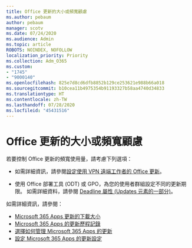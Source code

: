 ```yaml
---
title: Office 更新的大小或頻寬顧慮
ms.author: pebaum
author: pebaum
manager: scotv
ms.date: 07/24/2020
ms.audience: Admin
ms.topic: article
ROBOTS: NOINDEX, NOFOLLOW
localization_priority: Priority
ms.collection: Adm_O365
ms.custom:
- "1745"
- "9000140"
ms.openlocfilehash: 825e7d8cd6dfb8852b129ce253621e988b66a018
ms.sourcegitcommit: b10cea11b4975354b91193327b58aa4740d34833
ms.translationtype: HT
ms.contentlocale: zh-TW
ms.lasthandoff: 07/28/2020
ms.locfileid: "45431516"
---
```

# <a name="size-or-bandwidth-concerns-with-office-updates"></a>Office 更新的大小或頻寬顧慮

若要控制 Office 更新的頻寬使用量，請考慮下列選項：

-   如需詳細資訊，請參閱[設定使用 VPN 遠端工作者的 Office 更新](https://techcommunity.microsoft.com/t5/office-365-blog/configuring-office-365-proplus-updates-for-remote-workers-using/ba-p/1253491)。  
    
-   使用 Office 部署工具 (ODT) 或 GPO，為您的使用者群組設定不同的更新期限。 如需詳細資料，請參閱 [Deadline 屬性 (Updates 元素的一部分)](https://docs.microsoft.com/deployoffice/configuration-options-for-the-office-2016-deployment-tool#deadline-attribute-part-of-updates-element)。
    
如需詳細資訊，請參閱：  
- [Microsoft 365 Apps 更新的下載大小](https://docs.microsoft.com/officeupdates/download-sizes-office365-proplus-updates)  
- [Microsoft 365 Apps 的更新歷程記錄](https://docs.microsoft.com/officeupdates/update-history-microsoft365-apps-by-date)  
- [選擇如何管理 Microsoft 365 Apps 的更新](https://docs.microsoft.com/deployoffice/choose-how-manage-updates-microsoft-365-apps)  
- [設定 Microsoft 365 Apps 的更新設定](https://docs.microsoft.com/deployoffice/configure-update-settings-microsoft-365-apps)